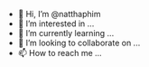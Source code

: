 - 👋 Hi, I’m @natthaphim
- 👀 I’m interested in ...
- 🌱 I’m currently learning ...
- 💞️ I’m looking to collaborate on ...
- 📫 How to reach me ...

<!---
natthaphim/natthaphim is a ✨ special ✨ repository because its `README.md` (this file) appears on your GitHub profile.
You can click the Preview link to take a look at your changes.
--->
